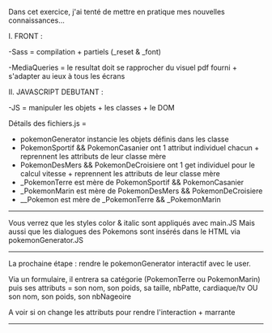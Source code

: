 Dans cet exercice, j'ai tenté de mettre en pratique mes nouvelles connaissances... 

I. FRONT :

-Sass = compilation + partiels (_reset & _font)

-MediaQueries = le resultat doit se rapprocher du visuel pdf fourni + s'adapter au ieux à tous les écrans


II. JAVASCRIPT DEBUTANT : 

-JS = manipuler les objets + les classes + le DOM

Détails des fichiers.js =
- pokemonGenerator instancie les objets définis dans les classe
- PokemonSportif && PokemonCasanier ont 1 attribut individuel chacun + reprennent les attributs de leur classe mère
- PokemonDesMers && PokemonDeCroisiere ont 1 get individuel pour le calcul vitesse + reprennent les attributs de leur classe mère 
- _PokemonTerre est mère de PokemonSportif && PokemonCasanier
- _PokemonMarin est mère de PokemonDesMers && PokemonDeCroisiere 
- __Pokemon est mère de _PokemonTerre && _PokemonMarin

----------------------------------------------------------------------

Vous verrez que les styles color & italic sont appliqués avec main.JS
Mais aussi que les dialogues des Pokemons sont insérés dans le HTML via pokemonGenerator.JS

----------------------------------------------------------------------

La prochaine étape : rendre le pokemonGenerator interactif avec le user. 

Via un formulaire, il entrera sa catégorie (PokemonTerre ou PokemonMarin) puis ses attributs = 
son nom, son poids, sa taille, nbPatte, cardiaque/tv 
OU 
son nom, son poids, son nbNageoire

A voir si on change les attributs pour rendre l'interaction + marrante

----------------------------------------------------------------------
